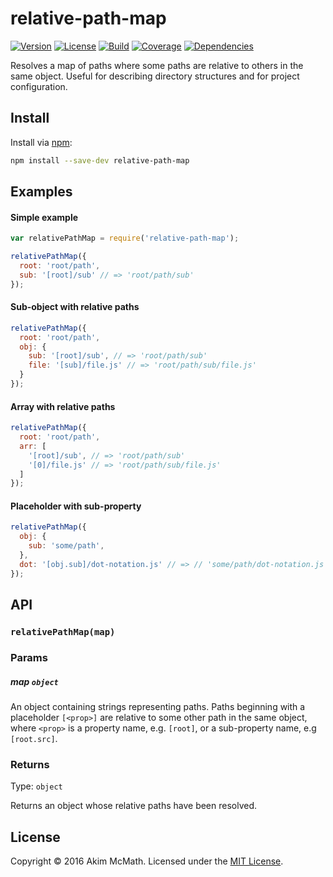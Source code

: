 # relative-path-map

[![Version][version-badge]][npm]
[![License][license-badge]][license]
[![Build][build-badge]][travis]
[![Coverage][coverage-badge]][coveralls]
[![Dependencies][dependencies-badge]][gemnasium]

Resolves a map of paths where some paths are relative to others in the same
object. Useful for describing directory structures and for project
configuration.

## Install

Install via [npm][npm]:

```sh
npm install --save-dev relative-path-map
```

## Examples

#### Simple example

```js
var relativePathMap = require('relative-path-map');

relativePathMap({
  root: 'root/path',
  sub: '[root]/sub' // => 'root/path/sub'
});
```

#### Sub-object with relative paths

```js
relativePathMap({
  root: 'root/path',
  obj: {
    sub: '[root]/sub', // => 'root/path/sub'
    file: '[sub]/file.js' // => 'root/path/sub/file.js'
  }
});
```

#### Array with relative paths

```js
relativePathMap({
  root: 'root/path',
  arr: [
    '[root]/sub', // => 'root/path/sub'
    '[0]/file.js' // => 'root/path/sub/file.js'
  ]
});
```

#### Placeholder with sub-property

```js
relativePathMap({
  obj: {
    sub: 'some/path',
  },
  dot: '[obj.sub]/dot-notation.js' // => // 'some/path/dot-notation.js'
});
```

## API

### `relativePathMap(map)`

### Params

##### map `object`

An object containing strings representing paths. Paths beginning with a
placeholder `[<prop>]` are relative to some other path in the same object, where
`<prop>` is a property name, e.g. `[root]`, or a sub-property name, e.g
`[root.src]`.

### Returns

Type: `object`

Returns an object whose relative paths have been resolved.

## License

Copyright &copy; 2016 Akim McMath. Licensed under the [MIT License][license].

[version-badge]: https://img.shields.io/npm/v/relative-path-map.svg?style=flat-square
[license-badge]: https://img.shields.io/npm/l/relative-path-map.svg?style=flat-square
[build-badge]: https://img.shields.io/travis/akim-mcmath/relative-path-map/master.svg?style=flat-square
[coverage-badge]: https://img.shields.io/coveralls/akim-mcmath/relative-path-map/master.svg?style=flat-square&service=github
[dependencies-badge]: https://img.shields.io/gemnasium/akim-mcmath/relative-path-map.svg?style=flat-square

[npm]: https://www.npmjs.com/package/relative-path-map
[license]: LICENSE.txt
[travis]: https://travis-ci.org/akim-mcmath/relative-path-map
[coveralls]: https://coveralls.io/github/akim-mcmath/relative-path-map?branch=master
[gemnasium]: https://gemnasium.com/akim-mcmath/relative-path-map
